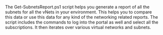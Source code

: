 The Get-SubnetsReport.ps1 script helps you generate a report of all the subnets for all the vNets in your environment. This helps you to compare this data or use this data for any kind of the networking related reports.
The script includes the commands to log into the portal as well and select all the subscriptions. It then iterates over various virtual networks and subnets.
